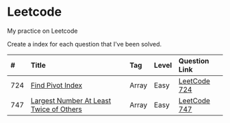 # Leetcode
My practice on Leetcode



Create a index for each question that I've been solved.


| #    | Title                                | Tag                           | Level           | Question Link        |
| :--- | :------------------------------------| :---------------------------- | :-------------- | :------------------- |
| 724  | [Find Pivot Index][724]              | Array                         | Easy            | [LeetCode 724][724q] |
| 747 | [Largest Number At Least Twice of Others][747]| Array                         | Easy            | [LeetCode 747][747q] |


<!--
Question Link reference:
-->

[724q]: https://leetcode.com/problems/find-pivot-index/description/
[747q]: https://leetcode.com/problems/largest-number-at-least-twice-of-others/description/

<!--
Source code reference:
-->

[724]: https://github.com/dailiang18bb/Leetcode/blob/master/src/java/No_724_Find_Pivot_Index/Solution.java
[747]: https://github.com/dailiang18bb/Leetcode/blob/master/src/java/No_747_Largest_Number_At_Least_Twice_of_Others/Solution.java
